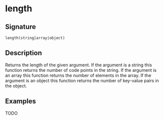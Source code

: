 # length

## Signature

`length(string|array|object)`

## Description

Returns the length of the given argument. If the argument is a string this function returns the number of code points in the string. If the argument is an array this function returns the number of elements in the array. If the argument is an object this function returns the number of key-value pairs in the object.

## Examples

TODO
